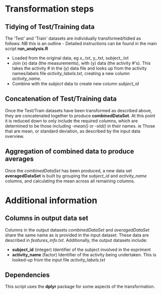 
# Transformation steps

## Tidying of Test/Training data

The 'Test' and 'Train' datasets are individually transformed/tidied as follows:
NB this is an outline - Detailed instructions can be found in the main script **run_analysis.R** 

* Loaded from the original data, eg x_.txt, y_.txt, subject_.txt 
* Join (x) data (the measurements), with (y) data (the activity #'s). This takes the activity # in the (y) data file and looks up from the activity names/labels file *activity_labels.txt*, creating a new column *activity_name*.
* Combine with the *subject* data to create new column *subject_id*

## Concatenation of Test/Training data

Once the Test/Train datasets have been transformed as described above, they are concatenated together to 
produce **combinedDataSet**. At this point it is reduced down to only include the required columns, which are
determined to be those including *-mean()* or *-std()* in their names. ie Those that are mean, or standard deviation,
as described by the input data overview.

## Aggregation of combined data to produce averages

Once the *combinedDataSet* has been produced, a new data set **averagedDataSet** is built by grouping the
*subject_id* and *activity_name* columns, and calculating the mean across all remaining columns.

# Additional information

## Columns in output data set

Columns in the output datasets *combinedDataSet* and *averagedDataSet* share the same name as is provided
in the input dataset. These data are described in *features_info.txt*. Additionally, the output datasets include:

* **subject_id** (integer) Identifier of the subject involved in the expriment
* **activity_name** (factor) Identifier of the activity being undertaken. This is looked-up from the input file *activity_labels.txt*

## Dependencies

This script uses the **dplyr** package for some aspects of the transformation.

